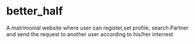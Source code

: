 # better_half
A matrimonial website where user can register,set profile, search Partner and send the request to another user according to his/her interrest 
